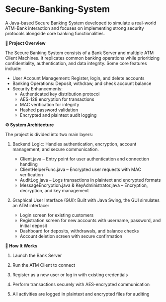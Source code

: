 # Secure-Banking-System
A Java-based Secure Banking System developed to simulate a real-world ATM–Bank interaction and focuses on implementing strong security protocols alongside core banking functionalities.


<p align="left"> <b>📌 Project Overview</b> </p>
The Secure Banking System consists of a Bank Server and multiple ATM Client Machines. It replicates common banking operations while prioritizing confidentiality, authentication, and data integrity. Some core features include:

- User Account Management: Register, login, and delete accounts
- Banking Operations: Deposit, withdraw, and check account balance
- Security Enhancements:
    - Authenticated key distribution protocol
    - AES-128 encryption for transactions
    - MAC verification for integrity
    - Hashed password validation
    - Encrypted and plaintext audit logging


 
<p align="left"> <b>⚙️ System Architecture</b> </p>
The project is divided into two main layers:


1. Backend Logic: Handles authentication, encryption, account management, and secure communication.

    - Client.java – Entry point for user authentication and connection handling
    - ClientHelperFunc.java – Encrypted user requests with MAC verification
    - AuditLog.java – Logs transactions in plaintext and encrypted formats
    - MessageEncryption.java & KeyAdministrator.java – Encryption, decryption, and key management

2. Graphical User Interface (GUI): Built with Java Swing, the GUI simulates an ATM interface:

    - Login screen for existing customers
    - Registration screen for new accounts with username, password, and initial deposit
    - Dashboard for deposits, withdrawals, and balance checks
    - Account deletion screen with secure confirmation


<p align="left"> <b>🚀 How It Works</b> </p>

1. Launch the Bank Server

2. Run the ATM Client to connect

3. Register as a new user or log in with existing credentials

4. Perform transactions securely with AES-encrypted communication

5. All activities are logged in plaintext and encrypted files for auditing
